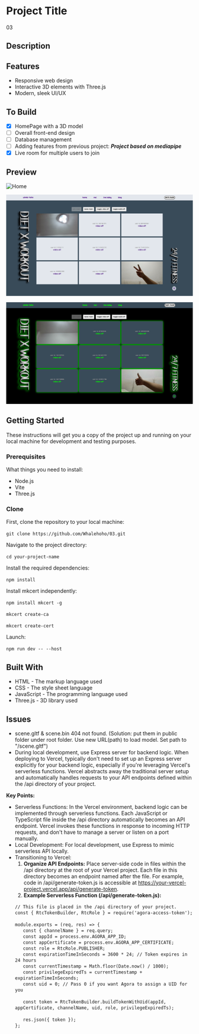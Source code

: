 # Project Title
03

## Description

## Features
- Responsive web design
- Interactive 3D elements with Three.js
- Modern, sleek UI/UX

## To Build
- [x] HomePage with a 3D model
- [ ] Overall front-end design
- [ ] Database management
- [ ] Adding features from previous project: ***Project based on mediapipe***
- [x] Live room for multiple users to join

## Preview
![Home](https://github.com/Whalehoho/03/blob/deploy/assets/Media_240330_044829.gif)

![Live Lobby light](https://github.com/Whalehoho/03/blob/deploy/assets/Screenshot_2024-03-31_211159.png)

![Live Lobby dark](https://github.com/Whalehoho/03/blob/deploy/assets/Screenshot_2024-03-31_210752.png)

## Getting Started
These instructions will get you a copy of the project up and running on your local machine for development and testing purposes.

### Prerequisites
What things you need to install:
- Node.js
- Vite
- Three.js

### Clone
First, clone the repository to your local machine:

`git clone https://github.com/Whalehoho/03.git`

Navigate to the project directory:

`cd your-project-name`

Install the required dependencies:

`npm install`

Install mkcert independently:

`npm install mkcert -g`

`mkcert create-ca`

`mkcert create-cert`

Launch:

`npm run dev -- --host`

## Built With
- HTML - The markup language used
- CSS - The style sheet language
- JavaScript - The programming language used
- Three.js - 3D library used

## Issues
* scene.gltf & scene.bin 404 not found. (Solution: put them in public folder under root folder. Use new URL(path) to load model. Set path to "/scene.gltf")
* During local development, use Express server for backend logic. When deploying to Vercel, typically don't need to set up an Express server explicitly for your backend logic, especially if you're leveraging Vercel's serverless functions. Vercel abstracts away the traditional server setup and automatically handles requests to your API endpoints defined within the /api directory of your project.

**Key Points:**
 - Serverless Functions: In the Vercel environment, backend logic can be implemented through serverless functions. Each JavaScript or TypeScript file inside the /api directory automatically becomes an API endpoint. Vercel invokes these functions in response to incoming HTTP requests, and don't have to manage a server or listen on a port manually.
 - Local Development: For local development, use Express to mimic serverless API locally.
 - Transitioning to Vercel:
     1. **Organize API Endpoints:** 
      Place server-side code in files within the /api directory at the root of your Vercel project. Each file in this directory becomes an endpoint named after the file. For example, code in /api/generate-token.js is accessible at https://your-vercel-project.vercel.app/api/generate-token.
     2. **Example Serverless Function (/api/generate-token.js):**
     ```
     // This file is placed in the /api directory of your project.
     const { RtcTokenBuilder, RtcRole } = require('agora-access-token');

     module.exports = (req, res) => {
        const { channelName } = req.query;
        const appId = process.env.AGORA_APP_ID;
        const appCertificate = process.env.AGORA_APP_CERTIFICATE;
        const role = RtcRole.PUBLISHER;
        const expirationTimeInSeconds = 3600 * 24; // Token expires in 24 hours
        const currentTimestamp = Math.floor(Date.now() / 1000);
        const privilegeExpiredTs = currentTimestamp + expirationTimeInSeconds;
        const uid = 0; // Pass 0 if you want Agora to assign a UID for you

        const token = RtcTokenBuilder.buildTokenWithUid(appId, appCertificate, channelName, uid, role, privilegeExpiredTs);

        res.json({ token });
     };
     
     ```

